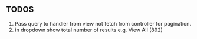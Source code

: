 ## TODOS

1. Pass query to handler from view not fetch from controller for pagination.
2. in dropdown show total number of results e.g. View All (892)
